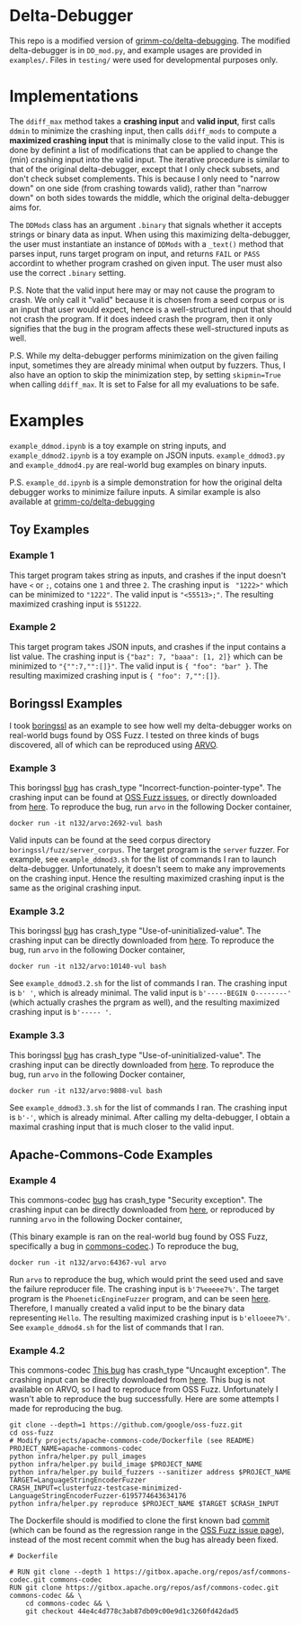 # Delta-Debugger

This repo is a modified version of [grimm-co/delta-debugging](https://github.com/grimm-co/delta-debugging/tree/master). The modified delta-debugger is in `DD_mod.py`, and example usages are provided in `examples/`. Files in `testing/` were used for developmental purposes only. 

# Implementations

The `ddiff_max` method takes a **crashing input** and **valid input**, first calls `ddmin` to minimize the crashing input, then calls `ddiff_mods` to compute a **maximized crashing input** that is minimally close to the valid input. This is done by definint a list of modifications that can be applied to change the (min) crashing input into the valid input. The iterative procedure is similar to that of the original delta-debugger, except that I only check subsets, and don't check subset complements. This is because I only need to "narrow down" on one side (from crashing towards valid), rather than "narrow down" on both sides towards the middle, which the original delta-debugger aims for. 

The `DDMods` class has an argument `.binary` that signals whether it accepts strings or binary data as input. When using this maximizing delta-debugger, the user must instantiate an instance of `DDMods` with a `_text()` method that parses input, runs target program on input, and returns `FAIL` or `PASS` accordint to whether program crashed on given input. The user must also use the correct `.binary` setting. 

P.S. Note that the valid input here may or may not cause the program to crash. We only call it "valid" because it is chosen from a seed corpus or is an input that user would expect, hence is a well-structured input that should not crash the program. If it does indeed crash the program, then it only signifies that the bug in the program affects these well-structured inputs as well. 

P.S. While my delta-debugger performs minimization on the given failing input, sometimes they are already minimal when output by fuzzers. Thus, I also have an option to skip the minimization step, by setting `skipmin=True` when calling `ddiff_max`. It is set to False for all my evaluations to be safe. 

# Examples

`example_ddmod.ipynb` is a toy example on string inputs, and `example_ddmod2.ipynb` is a toy example on JSON inputs. `example_ddmod3.py` and `example_ddmod4.py` are real-world bug examples on binary inputs. 

P.S. `example_dd.ipynb` is a simple demonstration for how the original delta debugger works to minimize failure inputs. A similar example is also available at [grimm-co/delta-debugging](https://github.com/grimm-co/delta-debugging/blob/master/scripts/dd-algorithm-example.py)

## Toy Examples

### Example 1

This target program takes string as inputs, and crashes if the input doesn't have `<` or `;`, cotains one `1` and three `2`.  The crashing input is ` "1222>"` which can be minimized to `"1222"`. The valid input is `"<55513>;"`. The resulting maximized crashing input is `551222`. 

### Example 2

This target program takes JSON inputs, and crashes if the input contains a list value. The crashing input is `{"baz": 7, "baaa": [1, 2]}` which can be minimized to `"{"":7,"":[]}"`. The valid input is `{ "foo": "bar" }`. The resulting maximized crashing input is `{ "foo": 7,"":[]}`. 

## Boringssl Examples

I took [boringssl](https://github.com/google/boringssl/tree) as an example to see how well my delta-debugger works on real-world bugs found by OSS Fuzz. I tested on three kinds of bugs discovered, all of which can be reproduced using [ARVO](https://github.com/n132/ARVO-Meta/tree/main/).

### Example 3

This boringssl [bug](https://github.com/n132/ARVO-Meta/blob/main/meta/2692.json) has crash_type "Incorrect-function-pointer-type". The crashing input can be found at [OSS Fuzz issues](https://issues.oss-fuzz.com/issues/42488781), or directly downloaded from [here](https://oss-fuzz.com/download?testcase_id=6195774643634176). To reproduce the bug, run `arvo` in the following Docker container, 

```
docker run -it n132/arvo:2692-vul bash
```

Valid inputs can be found at the seed corpus directory `boringssl/fuzz/server_corpus`. The target program is the `server` fuzzer. For example, see `example_ddmod3.sh` for the list of commands I ran to launch delta-debugger. Unfortunately, it doesn't seem to make any improvements on the crashing input. Hence the resulting maximized crashing input is the same as the original crashing input. 

### Example 3.2

This boringssl [bug](https://github.com/n132/ARVO-Meta/blob/main/meta/10140.json) has crash_type "Use-of-uninitialized-value". The crashing input can be directly downloaded from [here](https://oss-fuzz.com/download?testcase_id=5632355033677824). To reproduce the bug, run `arvo` in the following Docker container, 

```
docker run -it n132/arvo:10140-vul bash
```

See `example_ddmod3.2.sh` for the list of commands I ran.
The crashing input is `b' '`, which is already minimal. The valid input is `b'-----BEGIN O--------'` (which actually crashes the prgram as well), and the resulting maximized crashing input is `b'----- '`. 


### Example 3.3

This boringssl [bug](https://github.com/n132/ARVO-Meta/blob/main/meta/9808.json) has crash_type "Use-of-uninitialized-value". The crashing input can be directly downloaded from [here](https://oss-fuzz.com/download?testcase_id=5807097051611136). To reproduce the bug, run `arvo` in the following Docker container, 

```
docker run -it n132/arvo:9808-vul bash
```

See `example_ddmod3.3.sh` for the list of commands I ran. The crashing input is `b'-'`, which is already minimal. After calling my delta-debugger, I obtain a maximal crashing input that is much closer to the valid input. 

## Apache-Commons-Code Examples

### Example 4

This commons-codec [bug](https://issues.oss-fuzz.com/issues/42530374) has crash_type "Security exception". The crashing input can be directly downloaded from [here](https://oss-fuzz.com/download?testcase_id=6726368628703232), or reproduced by running `arvo` in the following Docker container, 

(This binary example is ran on the real-world bug found by OSS Fuzz, specifically a bug in [commons-codec](https://github.com/apache/commons-codec/tree/master).)
To reproduce the bug, 

```
docker run -it n132/arvo:64367-vul arvo
```

Run `arvo` to reproduce the bug, which would print the seed used and save the failure reproducer file. The crashing input is `b'7%eeeee7%'`. The target program is the `PhoeneticEngineFuzzer` program, and can be seen [here](https://github.com/google/oss-fuzz/blob/master/projects/apache-commons-codec/PhoneticEngineFuzzer.java). Therefore, I manually created a valid input to be the binary data representing `Hello`. The resulting maximized crashing input is `b'elloeee7%'`. See `example_ddmod4.sh` for the list of commands that I ran.
### Example 4.2
This commons-codec [This bug](https://issues.oss-fuzz.com/issues/42530537) has crash_type "Uncaught exception". The crashing input can be directly downloaded from [here](https://oss-fuzz.com/download?testcase_id=6195774643634176). This bug is not available on ARVO, so I had to reproduce from OSS Fuzz. Unfortunately I wasn't able to reproduce the bug successfully. Here are some attempts I made for reproducing the bug. 

```
git clone --depth=1 https://github.com/google/oss-fuzz.git
cd oss-fuzz
# Modify projects/apache-commons-code/Dockerfile (see README)
PROJECT_NAME=apache-commons-codec
python infra/helper.py pull_images
python infra/helper.py build_image $PROJECT_NAME
python infra/helper.py build_fuzzers --sanitizer address $PROJECT_NAME
TARGET=LanguageStringEncoderFuzzer
CRASH_INPUT=clusterfuzz-testcase-minimized-LanguageStringEncoderFuzzer-6195774643634176
python infra/helper.py reproduce $PROJECT_NAME $TARGET $CRASH_INPUT
```

The Dockerfile should is modified to clone the first known bad [commit](https://github.com/apache/commons-codec/commit/44e4c4d778c3ab87db09c00e9d1c3260fd42dad5) (which can be found as the regression range in the [OSS Fuzz issue page](https://issues.oss-fuzz.com/issues/42530537)), instead of the most recent commit when the bug has already been fixed. 

```
# Dockerfile

# RUN git clone --depth 1 https://gitbox.apache.org/repos/asf/commons-codec.git commons-codec 
RUN git clone https://gitbox.apache.org/repos/asf/commons-codec.git commons-codec && \
    cd commons-codec && \
    git checkout 44e4c4d778c3ab87db09c00e9d1c3260fd42dad5

```
